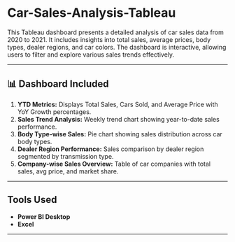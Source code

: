 # Car-Sales-Analysis-Tableau
This Tableau dashboard presents a detailed analysis of car sales data from 2020 to 2021. It includes insights into total sales, average prices, body types, dealer regions, and car colors. The dashboard is interactive, allowing users to filter and explore various sales trends effectively. 

---
## 📊 Dashboard Included

1. **YTD Metrics:** Displays Total Sales, Cars Sold, and Average Price with YoY Growth percentages.
2. **Sales Trend Analysis:** Weekly trend chart showing year-to-date sales performance.
3. **Body Type-wise Sales:** Pie chart showing sales distribution across car body types.
4. **Dealer Region Performance:** Sales comparison by dealer region segmented by transmission type.
5. **Company-wise Sales Overview:** Table of car companies with total sales, avg price, and market share.

---
## Tools Used
- **Power BI Desktop**
- **Excel**

---
